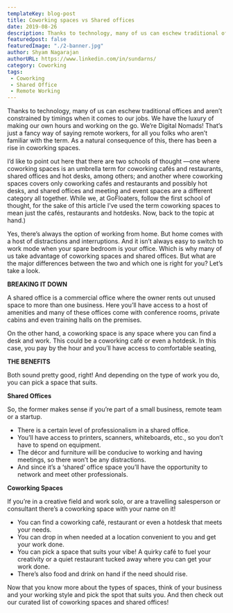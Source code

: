 ```yaml
---
templateKey: blog-post
title: Coworking spaces vs Shared offices
date: 2019-08-26
description: Thanks to technology, many of us can eschew traditional offices and aren’t constrained by timings when it comes to our jobs.
featuredpost: false
featuredImage: "./2-banner.jpg"
author: Shyam Nagarajan
authorURL: https://www.linkedin.com/in/sundarns/
category: Coworking
tags:
 - Coworking
 - Shared Office
 - Remote Working
---
```

<!--StartFragment-->

Thanks to technology, many of us can eschew traditional offices and aren’t constrained by timings when it comes to our jobs. We have the luxury of making our own hours and working on the go. We’re Digital Nomads! That’s just a fancy way of saying remote workers, for all you folks who aren’t familiar with the term. As a natural consequence of this, there has been a rise in coworking spaces.

I’d like to point out here that there are two schools of thought —one where coworking spaces is an umbrella term for coworking cafés and restaurants, shared offices and hot desks, among others; and another where coworking spaces covers only coworking cafés and restaurants and possibly hot desks, and shared offices and meeting and event spaces are a different category all together. While we, at GoFloaters, follow the first school of thought, for the sake of this article I’ve used the term coworking spaces to mean just the cafés, restaurants and hotdesks. Now, back to the topic at hand.)

Yes, there’s always the option of working from home. But home comes with a host of distractions and interruptions. And it isn’t always easy to switch to work mode when your spare bedroom is your office. Which is why many of us take advantage of coworking spaces and shared offices. But what are the major differences between the two and which one is right for you? Let’s take a look.

**BREAKING IT DOWN**

A shared office is a commercial office where the owner rents out unused space to more than one business. Here you’ll have access to a host of amenities and many of these offices come with conference rooms, private cabins and even training halls on the premises.

On the other hand, a coworking space is any space where you can find a desk and work. This could be a coworking café or even a hotdesk. In this case, you pay by the hour and you’ll have access to comfortable seating,

**THE BENEFITS**

Both sound pretty good, right! And depending on the type of work you do, you can pick a space that suits.

**Shared Offices**

So, the former makes sense if you’re part of a small business, remote team or a startup.

- There is a certain level of professionalism in a shared office.
- You’ll have access to printers, scanners, whiteboards, etc., so you don’t have to spend on equipment.
- The décor and furniture will be conducive to working and having meetings, so there won’t be any distractions.
- And since it’s a ‘shared’ office space you’ll have the opportunity to network and meet other professionals.

**Coworking Spaces**

If you’re in a creative field and work solo, or are a travelling salesperson or consultant there’s a coworking space with your name on it!

- You can find a coworking café, restaurant or even a hotdesk that meets your needs.
- You can drop in when needed at a location convenient to you and get your work done.
- You can pick a space that suits your vibe! A quirky café to fuel your creativity or a quiet restaurant tucked away where you can get your work done.
- There’s also food and drink on hand if the need should rise.

Now that you know more about the types of spaces, think of your business and your working style and pick the spot that suits you. And then check out our curated list of coworking spaces and shared offices!

<!--EndFragment-->
